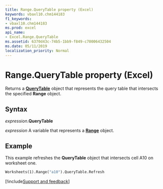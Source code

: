 ```yaml
---
title: Range.QueryTable property (Excel)
keywords: vbaxl10.chm144183
f1_keywords:
- vbaxl10.chm144183
ms.prod: excel
api_name:
- Excel.Range.QueryTable
ms.assetid: 6370d43c-74b5-1bb9-f849-c70006432504
ms.date: 05/11/2019
localization_priority: Normal
---
```



# Range.QueryTable property (Excel)

Returns a **[QueryTable](Excel.QueryTable.md)** object that represents the query table that intersects the specified **Range** object.


## Syntax

_expression_.**QueryTable**

_expression_ A variable that represents a **[Range](excel.range(object).md)** object.


## Example

This example refreshes the **QueryTable** object that intersects cell A10 on worksheet one.

```vb
Worksheets(1).Range("a10").QueryTable.Refresh
```




[!include[Support and feedback](~/includes/feedback-boilerplate.md)]